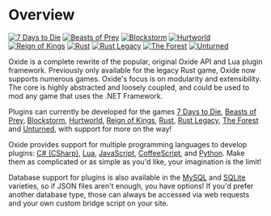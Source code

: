 # Overview

>
[![7 Days to Die](7-days-to-die/favicon-96x96.png)](/7-days-to-die/)
[![Beasts of Prey](beasts-of-prey/favicon-96x96.png)](/beasts-of-prey/)
[![Blockstorm](blockstorm/favicon-96x96.png)](/blockstorm/)
[![Hurtworld](hurtworld/favicon-96x96.png)](/hurtworld/)
[![Reign of Kings](reign-of-kings/favicon-96x96.png)](/reign-of-kings/)
[![Rust](rust/favicon-96x96.png)](/rust/)
[![Rust Legacy](rust-legacy/favicon-96x96.png)](/rust-legacy/)
[![The Forest](the-forest/favicon-96x96.png)](/the-forest/)
[![Unturned](unturned/favicon-96x96.png)](/unturned/)

Oxide is a complete rewrite of the popular, original Oxide API and Lua plugin framework. Previously only available for the legacy Rust game, Oxide now supports numerous games. Oxide's focus is on modularity and extensibility. The core is highly abstracted and loosely coupled, and could be used to mod any game that uses the .NET Framework.

Plugins can currently be developed for the games [7 Days to Die](#7-days-to-die), [Beasts of Prey](#beasts-of-prey), [Blockstorm](#blockstorm), [Hurtworld](#hurtworld), [Reign of Kings](#reign-of-kings), [Rust](#rust), [Rust Legacy](#rust-legacy), [The Forest](#the-forest) and [Unturned](#unturned), with support for more on the way!

Oxide provides support for multiple programming languages to develop plugins: [C# (CSharp)](http://en.wikipedia.org/wiki/C_Sharp_(programming_language)), [Lua](http://www.lua.org/), [JavaScript](http://en.wikipedia.org/wiki/JavaScript), [CoffeeScript](https://en.wikipedia.org/wiki/CoffeeScript), and [Python](http://en.wikipedia.org/wiki/Python_(programming_language)). Make them as complicated or as simple as you'd like, your imagination is the limit!

Database support for plugins is also available in the [MySQL](http://www.mysql.com/) and [SQLite](http://www.sqlite.org/) varieties, so if JSON files aren't enough, you have options! If you'd prefer another database type, those can always be accessed via web requests and your own custom bridge script on your site.
